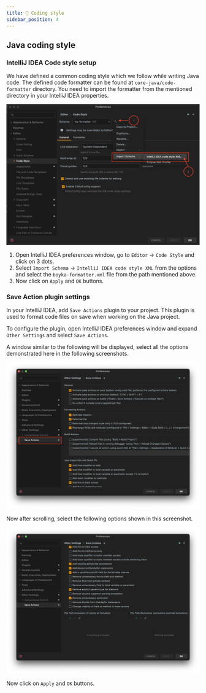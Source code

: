 ```yaml
---
title: 💄 Coding style
sidebar_position: 4
---
```


## Java coding style

### IntelliJ IDEA Code style setup

We have defined a common coding style which we follow while writing Java code. The defined code formatter can be found at `core-java/code-formatter` directory. You need to import the formatter from the mentioned directory in your IntelliJ IDEA properties.

![IntelliJ IDEA](/img/docs/contributing/intellij-preferences.png)

1. Open IntelliJ IDEA preferences window, go to `Editor` -> `Code Style` and click on 3 dots.
2. Select `Import Schema` -> `IntelliJ IDEA code style XML` from the options and select the `boyka-formatter.xml` file from the path mentioned above.
3. Now click on `Apply` and `OK` buttons.

### Save Action plugin settings

In your IntelliJ IDEA, add `Save Actions` plugin to your project. This plugin is used to format code files on save when working on the Java project.

To configure the plugin, open IntelliJ IDEA preferences window and expand `Other Settings` and select `Save Actions`.

A window similar to the following will be displayed, select all the options demonstrated here in the following screenshots.

![Save Actions First page](/img/docs/contributing/save-action-1.png)

Now after scrolling, select the following options shown in this screenshot.

![Save Actions First page](/img/docs/contributing/save-action-2.png)

Now click on `Apply` and `OK` buttons.
